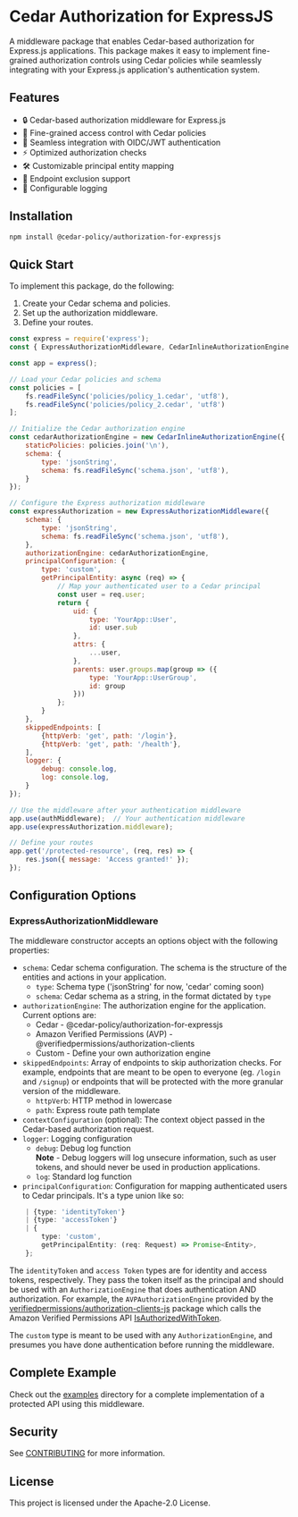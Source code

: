 # Cedar Authorization for ExpressJS

A middleware package that enables Cedar-based authorization for Express.js applications. This package makes it easy to implement fine-grained authorization controls using Cedar policies while seamlessly integrating with your Express.js application's authentication system.

## Features

- 🔒 Cedar-based authorization middleware for Express.js
- 🎯 Fine-grained access control with Cedar policies
- 🔑 Seamless integration with OIDC/JWT authentication
- ⚡ Optimized authorization checks
- 🛠️ Customizable principal entity mapping
- 🚫 Endpoint exclusion support
- 📝 Configurable logging

## Installation

```bash
npm install @cedar-policy/authorization-for-expressjs
```

## Quick Start

To implement this package, do the following:
1. Create your Cedar schema and policies.
2. Set up the authorization middleware.
3. Define your routes.

```javascript
const express = require('express');
const { ExpressAuthorizationMiddleware, CedarInlineAuthorizationEngine } = require('@cedar-policy/authorization-for-expressjs');

const app = express();

// Load your Cedar policies and schema
const policies = [
    fs.readFileSync('policies/policy_1.cedar', 'utf8'),
    fs.readFileSync('policies/policy_2.cedar', 'utf8')
];

// Initialize the Cedar authorization engine
const cedarAuthorizationEngine = new CedarInlineAuthorizationEngine({
    staticPolicies: policies.join('\n'),
    schema: {
        type: 'jsonString',
        schema: fs.readFileSync('schema.json', 'utf8'),
    }
});

// Configure the Express authorization middleware
const expressAuthorization = new ExpressAuthorizationMiddleware({
    schema: {
        type: 'jsonString',
        schema: fs.readFileSync('schema.json', 'utf8'),
    },
    authorizationEngine: cedarAuthorizationEngine,
    principalConfiguration: {
        type: 'custom',
        getPrincipalEntity: async (req) => {
            // Map your authenticated user to a Cedar principal
            const user = req.user;
            return {
                uid: {
                    type: 'YourApp::User',
                    id: user.sub
                },
                attrs: {
                    ...user,
                },
                parents: user.groups.map(group => ({
                    type: 'YourApp::UserGroup',
                    id: group
                }))
            };
        }
    },
    skippedEndpoints: [
        {httpVerb: 'get', path: '/login'},
        {httpVerb: 'get', path: '/health'},
    ],
    logger: {
        debug: console.log,
        log: console.log,
    }
});

// Use the middleware after your authentication middleware
app.use(authMiddleware);  // Your authentication middleware
app.use(expressAuthorization.middleware);

// Define your routes
app.get('/protected-resource', (req, res) => {
    res.json({ message: 'Access granted!' });
});
```

## Configuration Options

### ExpressAuthorizationMiddleware

The middleware constructor accepts an options object with the following properties:

- `schema`: Cedar schema configuration. The schema is the structure of the entities and actions in your application.
  - `type`: Schema type ('jsonString' for now, 'cedar' coming soon)
  - `schema`: Cedar schema as a string, in the format dictated by `type`
- `authorizationEngine`: The authorization engine for the application. Current options are:
  - Cedar - @cedar-policy/authorization-for-expressjs
  - Amazon Verified Permissions (AVP) - @verifiedpermissions/authorization-clients
  - Custom - Define your own authorization engine
- `skippedEndpoints`: Array of endpoints to skip authorization checks. For example, endpoints that are meant to be open to everyone (eg. `/login` and `/signup`) or endpoints that will be protected with the more granular version of the middleware.
  - `httpVerb`: HTTP method in lowercase
  - `path`: Express route path template
- `contextConfiguration` (optional): The context object passed in the Cedar-based authorization request.
- `logger`: Logging configuration
  - `debug`: Debug log function  
    **Note** - Debug loggers will log unsecure information, such as user tokens, and should never be used in production applications. 
  - `log`: Standard log function
- `principalConfiguration`: Configuration for mapping authenticated users to Cedar principals. It's a type union like so:
```typescript
    | {type: 'identityToken'}
    | {type: 'accessToken'}
    | {
        type: 'custom',
        getPrincipalEntity: (req: Request) => Promise<Entity>,
    };
```
The `identityToken` and `access Token` types are for identity and access tokens, respectively. They pass the token itself as the principal and should be used with an `AuthorizationEngine` that does authentication AND authorization. For example, the `AVPAuthorizationEngine` provided by the [verifiedpermissions/authorization-clients-js](https://github.com/verifiedpermissions/authorization-clients-js) package which calls the Amazon Verified Permissions API [IsAuthorizedWithToken](https://docs.aws.amazon.com/verifiedpermissions/latest/apireference/API_IsAuthorizedWithToken.html). 

The `custom` type is meant to be used with any `AuthorizationEngine`, and presumes you have done authentication before running the middleware.


## Complete Example

Check out the [examples](./examples) directory for a complete implementation of a protected API using this middleware.

## Security

See [CONTRIBUTING](CONTRIBUTING.md#security-issue-notifications) for more information.

## License

This project is licensed under the Apache-2.0 License.
